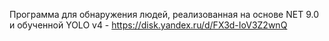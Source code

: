 Программа для обнаружения людей, реализованная на основе NET 9.0 и обученной YOLO v4 - https://disk.yandex.ru/d/FX3d-IoV3Z2wnQ
